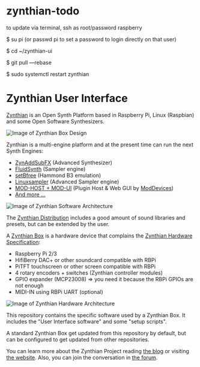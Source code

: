 # zynthian-todo



to update via terminal, ssh as root/password raspberry

$ su pi (or passwd pi to set a password to login directly on that user)

$ cd ~/zynthian-ui

$ git pull —rebase

$ sudo systemctl restart zynthian

# Zynthian User Interface

[Zynthian](http://zynthian.org) is an Open Synth Platform based in Raspberry Pi, Linux (Raspbian) and some Open Software Synthesizers.

![Image of Zynthian Box Design](http://zynthian.org/img/github/zynthian_v3_backside.jpg)

Zynthian is a multi-engine platform and at the present time can run the next Synth Engines:

+ [ZynAddSubFX](https://sourceforge.net/projects/zynaddsubfx/) (Advanced Synthesizer)
+ [FluidSynth](http://www.fluidsynth.org/) (Sampler engine)
+ [setBfree](https://github.com/pantherb/setBfree) (Hammond B3 emulation)
+ [Linuxsampler](https://www.linuxsampler.org/) (Advanced Sampler engine)
+ [MOD-HOST + MOD-UI](https://github.com/moddevices) (Plugin Host & Web GUI by [ModDevices](http://moddevices.com))
+ [And more ...](http://wiki.zynthian.org/index.php/Zynthian_Supported_Synth_Engines)

![Image of Zynthian Software Architecture](http://zynthian.org/img/github/zynthian_software_amidi_scheme.png)

The [Zynthian Distribution](http://blog.zynthian.org/index.php/2015/11/22/building-a-zynthian-box/) includes a good amount of sound libraries and presets, but can be extended by the user.

A [Zynthian Box](http://blog.zynthian.org/index.php/2015/11/22/building-a-zynthian-box/) is a hardware device that complains the [Zynthian Hardware Specification](http://blog.zynthian.org/index.php/2015/11/22/building-a-zynthian-box/):

+ Raspberry Pi 2/3
+ HifiBerry DAC+ or other soundcard compatible with RBPi
+ PiTFT touchscreen or other screen compatible with RBPi
+ 4 rotary encoders + switches (Zynthian controller modules)
+ GPIO expander (MCP23008) => you need it because the RBPi GPIOs are not enough
+ MIDI-IN using RBPi UART (optional)

![Image of Zynthian Hardware Architecture](http://zynthian.org/img/github/zynthian_hardware_scheme_v2.png)

This repository contains the specific software used by a Zynthian Box. It includes the "User Interface software" and some "setup scripts".

A standard Zynthian Box get updated from this repository by default, but can be configured to get updated from other repositories.

You can learn more about the Zynthian Project reading [the blog](http://blog.zynthian.org) or visiting [the website](http://zynthian.org). Also, you can join the conversation in [the forum](https://discourse.zynthian.org).

